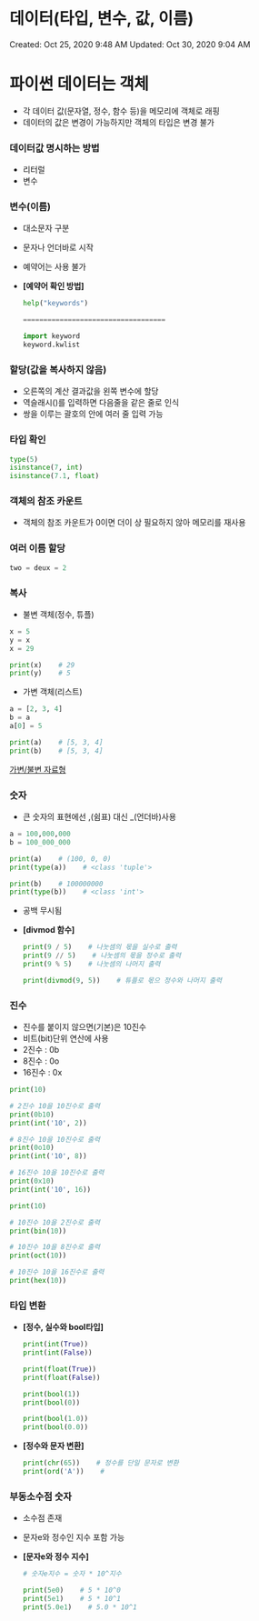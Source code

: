# 데이터(타입, 변수, 값, 이름)

Created: Oct 25, 2020 9:48 AM
Updated: Oct 30, 2020 9:04 AM

# 파이썬 데이터는 객체

- 각 데이터 값(문자열, 정수, 함수 등)을 메모리에 객체로 래핑
- 데이터의 값은 변경이 가능하지만 객체의 타입은 변경 불가

### 데이터값 명시하는 방법

- 리터럴
- 변수

### 변수(이름)

- 대소문자 구분
- 문자나 언더바로 시작
- 예약어는 사용 불가
- **[예약어 확인 방법]**

    ```python
    help("keywords")

    ===================================

    import keyword
    keyword.kwlist
    ```

### 할당(값을 복사하지 않음)

- 오른쪽의 계산 결과값을 왼쪽 변수에 할당
- 역슬래시(\)를 입력하면 다음줄을 같은 줄로 인식
- 쌍을 이루는 괄호의 안에 여러 줄 입력 가능

### 타입 확인

```python
type(5)
isinstance(7, int)
isinstance(7.1, float)
```

### 객체의 참조 카운트

- 객체의 참조 카운트가 0이면 더이 상 필요하지 않아 메모리를 재사용

### 여러 이름 할당

```python
two = deux = 2
```

### 복사

- 불변 객체(정수, 튜플)

```python
x = 5
y = x
x = 29

print(x)    # 29
print(y)    # 5
```

- 가변 객체(리스트)

```python
a = [2, 3, 4]
b = a
a[0] = 5

print(a)    # [5, 3, 4]
print(b)    # [5, 3, 4]
```

[가변/불변 자료형](https://www.notion.so/7c1519dbaaef476aa69a02bf05e7c69b)

### 숫자

- 큰 숫자의 표현에선  ,(쉼표) 대신 _(언더바)사용

```python
a = 100,000,000
b = 100_000_000

print(a)    # (100, 0, 0)
print(type(a))    # <class 'tuple'>

print(b)    # 100000000
print(type(b))    # <class 'int'>
```

- 공백 무시됨
- **[divmod 함수]**

    ```python
    print(9 / 5)    # 나눗셈의 몫을 실수로 출력
    print(9 // 5)    # 나눗셈의 몫을 정수로 출력
    print(9 % 5)    # 나눗셈의 나머지 출력

    print(divmod(9, 5))    # 튜플로 몫으 정수와 나머지 출력
    ```

### 진수

- 진수를 붙이지 않으면(기본)은 10진수
- 비트(bit)단위 연산에 사용
- 2진수 : 0b
- 8진수 : 0o
- 16진수 : 0x

```python
print(10)

# 2진수 10을 10진수로 출력
print(0b10) 
print(int('10', 2))

# 8진수 10을 10진수로 출력
print(0o10)
print(int('10', 8))

# 16진수 10을 10진수로 출력
print(0x10)
print(int('10', 16))
```

```python
print(10)

# 10진수 10을 2진수로 출력
print(bin(10))

# 10진수 10을 8진수로 출력
print(oct(10))

# 10진수 10을 16진수로 출력
print(hex(10))
```

### 타입 변환

- **[정수, 실수와 bool타입]**

    ```python
    print(int(True))
    print(int(False))

    print(float(True))
    print(float(False))

    print(bool(1))
    print(bool(0))

    print(bool(1.0))
    print(bool(0.0))
    ```

- **[정수와 문자 변환]**

    ```python
    print(chr(65))    # 정수를 단일 문자로 변환
    print(ord('A'))    # 
    ```

### 부동소수점 숫자

- 소수점 존재
- 문자e와 정수인 지수 포함 가능
- **[문자e와 정수 지수]**

    ```python
    # 숫자e지수 = 숫자 * 10^지수

    print(5e0)    # 5 * 10^0
    print(5e1)    # 5 * 10^1
    print(5.0e1)    # 5.0 * 10^1
    ```